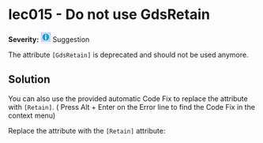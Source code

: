 # Iec015 - Do not use GdsRetain

**Severity:** ![Suggestion](images/Suggestion.png) Suggestion

The attribute `[GdsRetain]` is deprecated and should not be used anymore.

## Solution

You can also use the provided automatic Code Fix to replace the attribute with `[Retain]`. ( Press Alt + Enter on the Error line to find the Code Fix in the context menu) 

Replace the attribute with the `[Retain]` attribute: